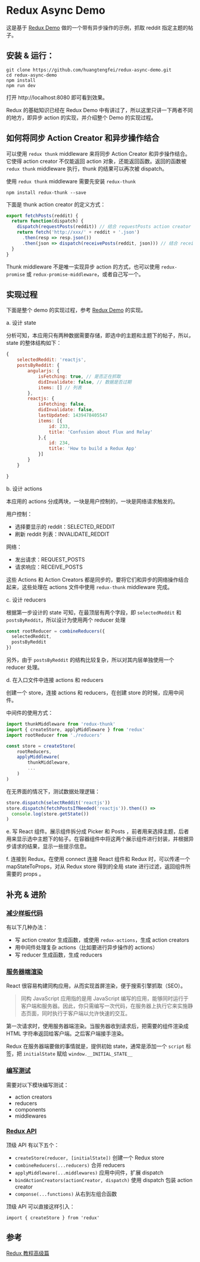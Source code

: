 # Redux Async Demo

这是基于 [Redux Demo][1] 做的一个带有异步操作的示例，抓取 reddit 指定主题的帖子。

## 安装 & 运行：

```
git clone https://github.com/huangtengfei/redux-async-demo.git
cd redux-async-demo
npm install
npm run dev
```

打开 http://localhost:8080 即可看到效果。

Redux 的基础知识已经在 Redux Demo 中有讲过了，所以这里只讲一下两者不同的地方，即异步 action 的实现，并介绍整个 Demo 的实现过程。

## 如何将同步 Action Creator 和异步操作结合

可以使用 `redux thunk` middleware 来将同步 Action Creator 和异步操作结合。它使得 action creator 不仅能返回 action 对象，还能返回函数。返回的函数被 `redux thunk` middleware 执行，thunk 的结果可以再次被 dispatch。

使用 `redux thunk` middleware 需要先安装 `redux-thunk`

    npm install redux-thunk --save

下面是 thunk action creator 的定义方式：

```javascript
export fetchPosts(reddit) {
  return function(dispatch) {
    dispatch(requestPosts(reddit)) // 结合 requestPosts action creator
    return fetch('http://xxx/' + reddit + '.json')
      .then(resp => resp.json())
      .then(json => dispatch(receivePosts(reddit, json))) // 结合 receivePosts action creator 
  }
}
```

Thunk middleware 不是唯一实现异步 action 的方式，也可以使用 `redux-promise` 或 `redux-promise-middleware`，或者自己写一个。

## 实现过程

下面是整个 demo 的实现过程，参考 [Redux Demo][2] 的实现。

a. 设计 state

分析可知，本应用只有两种数据需要存储，即选中的主题和主题下的帖子，所以，state 的整体结构如下：

```javascript
{
    selectedReddit: 'reactjs',
    postsByReddit: {
        angularjs: {
            isFetching: true, // 是否正在抓取
            didInvalidate: false, // 数据是否过期
            items: [] // 列表
        },
        reactjs: {
            isFetching: false,
            didInvalidate: false,
            lastUpdated: 1439478405547
            items: [{
                id: 233,
                title: 'Confusion about Flux and Relay'
            },{
                id: 234,
                title: 'How to build a Redux App'
            }]
        }
    }
    
}
```

b. 设计 actions

本应用的 actions 分成两块，一块是用户控制的，一块是网络请求触发的。

用户控制：

 - 选择要显示的 reddit：SELECTED_REDDIT
 - 刷新 reddit 列表：INVALIDATE_REDDIT

网络：

 - 发出请求：REQUEST_POSTS
 - 请求响应：RECEIVE_POSTS

这些 Actions 和 Action Creators 都是同步的，要将它们和异步的网络操作结合起来，这些处理在 actions 文件中使用 `redux-thunk` middleware 完成。

c. 设计 reducers

根据第一步设计的 state 可知，在最顶层有两个字段，即 `selectedReddit` 和 `postsByReddit`，所以设计为使用两个 reducer 处理

```javascript
const rootReducer = combineReducers({
  selectedReddit,
  postsByReddit
})
```

另外，由于 `postsByReddit` 的结构比较复杂，所以对其内层单独使用一个 reducer 处理。

d. 在入口文件中连接 actions 和 reducers

创建一个 store，连接 actions 和 reducers，在创建 store 的时候，应用中间件。

中间件的使用方式：

```javascript
import thunkMiddleware from 'redux-thunk'
import { createStore, applyMiddleware } from 'redux'
import rootReducer from './reducers'

const store = createStore(
    rootReducers,
    applyMiddleware(
        thunkMiddleware,
        ...
    )
)
```

在无界面的情况下，测试数据处理逻辑：

```javascript
store.dispatch(selectReddit('reactjs'))
store.dispatch(fetchPostsIfNeeded('reactjs')).then(() =>
  console.log(store.getState())
)
```

e. 写 React 组件。展示组件拆分成 Picker 和 Posts ，前者用来选择主题，后者用来显示选中主题下的帖子。在容器组件中将这两个展示组件进行封装，并根据异步请求的结果，显示一些提示信息。

f. 连接到 Redux。在使用 connect 连接 React 组件和 Redux 时，可以传递一个 mapStateToProps，对从 Redux store 得到的全局 state 进行过滤，返回组件所需要的 props 。

## 补充 & 进阶

### [减少样板代码][3]

有以下几种办法：

- 写 action creator 生成函数，或使用 `redux-actions`，生成 action creators
- 用中间件处理复杂 actions（比如要进行异步操作的 actions）
- 写 reducer 生成函数，生成 reducers

### [服务器端渲染][4]

React 很容易构建同构应用，从而实现首屏渲染，便于搜索引擎抓取（SEO）。

> 同构 JavaScript 应用指的是用 JavaScript 编写的应用，能够同时运行于客户端和服务器。因此，你只需编写一次代码，在服务器上执行它来实施静态页面，同时执行于客户端以允许快速的交互。


第一次请求时，使用服务器端渲染。当服务器收到请求后，把需要的组件渲染成 HTML 字符串返回给客户端。之后客户端接手渲染。

Redux 在服务器端要做的事情就是，提供初始 state，通常是添加一个 `script` 标签，把 `initialState` 赋给 `window.__INITIAL_STATE__`

### [编写测试][5]

需要对以下模块编写测试：

- action creators
- reducers
- components
- middlewares

### [Redux API][6]

顶级 API 有以下五个：

- `createStore(reducer, [initialState])` 创建一个 Redux store
- `combineReducers(...reducers)` 合并 reducers
- `applyMiddleware(...middlewares)` 应用中间件，扩展 dispatch
- `bindActionCreators(actionCreator, dispatch)` 使用 dispatch 包装 action creator
- `componse(...functions)` 从右到左组合函数

顶级 API 可以直接这样引入：

    import { createStore } from 'redux'

## 参考

[Redux 教程高级篇][7]


  [1]: https://github.com/huangtengfei/redux-demo
  [2]: https://github.com/huangtengfei/redux-demo
  [3]: http://cn.redux.js.org/docs/recipes/ReducingBoilerplate.html
  [4]: http://cn.redux.js.org/docs/recipes/ServerRendering.html
  [5]: http://cn.redux.js.org/docs/recipes/WritingTests.html
  [6]: http://cn.redux.js.org/docs/api/index.html
  [7]: http://cn.redux.js.org/docs/advanced/index.html